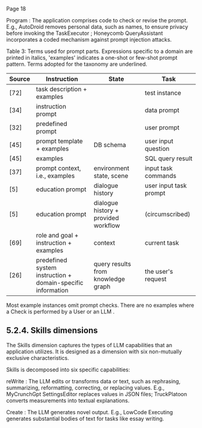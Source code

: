 Page 18

Program : The application comprises code to check or revise the prompt. E.g., AutoDroid removes personal data, such as names, to ensure privacy before invoking the TaskExecutor ; Honeycomb QueryAssistant incorporates a coded mechanism against prompt injection attacks.

Table 3: Terms used for prompt parts. Expressions specific to a domain are printed in italics, 'examples' indicates a one-shot or few-shot prompt pattern. Terms adopted for the taxonomy are underlined.

| Source   | Instruction                                                 | State                                | Task                   |
|----------|-------------------------------------------------------------|--------------------------------------|------------------------|
| [72]     | task description + examples                                 |                                      | test instance          |
| [34]     | instruction prompt                                          |                                      | data prompt            |
| [32]     | predefined prompt                                           |                                      | user prompt            |
| [45]     | prompt template + examples                                  | DB schema                            | user input question    |
| [45]     | examples                                                    |                                      | SQL query result       |
| [37]     | prompt context, i.e., examples                              | environment state, scene             | input task commands    |
| [5]      | education prompt                                            | dialogue history                     | user input task prompt |
| [5]      | education prompt                                            | dialogue history + provided workflow | (circumscribed)        |
| [69]     | role and goal + instruction + examples                      | context                              | current task           |
| [26]     | predefined system instruction + domain-specific information | query results from knowledge graph   | the user's request     |

Most example instances omit prompt checks. There are no examples where a Check is performed by a User or an LLM .

## 5.2.4. Skills dimensions

The Skills dimension captures the types of LLM capabilities that an application utilizes. It is designed as a dimension with six non-mutually exclusive characteristics.

Skills is decomposed into six specific capabilities:

reWrite : The LLM edits or transforms data or text, such as rephrasing, summarizing, reformatting, correcting, or replacing values. E.g., MyCrunchGpt SettingsEditor replaces values in JSON files; TruckPlatoon converts measurements into textual explanations.

Create : The LLM generates novel output. E.g., LowCode Executing generates substantial bodies of text for tasks like essay writing.